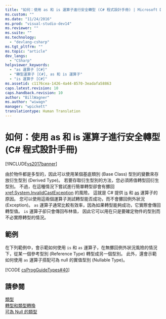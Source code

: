 ```yaml
---
title: "如何：使用 as 和 is 運算子進行安全轉型 (C# 程式設計手冊) | Microsoft Docs"
ms.custom: ""
ms.date: "11/24/2016"
ms.prod: "visual-studio-dev14"
ms.reviewer: ""
ms.suite: ""
ms.technology: 
  - "devlang-csharp"
ms.tgt_pltfrm: ""
ms.topic: "article"
dev_langs: 
  - "CSharp"
helpviewer_keywords: 
  - "as 運算子 [C#]"
  - "轉型運算子 [C#], as 和 is 運算子"
  - "is 運算子 [C#]"
ms.assetid: c1176cea-1426-4a44-8570-3eadafa58863
caps.latest.revision: 10
caps.handback.revision: 10
author: "BillWagner"
ms.author: "wiwagn"
manager: "wpickett"
translationtype: Human Translation
---
```

# 如何：使用 as 和 is 運算子進行安全轉型 (C# 程式設計手冊)
[!INCLUDE[vs2017banner](../../../csharp/includes/vs2017banner.md)]

由於物件都是多型的，因此可以使用某個基底類別 \(Base Class\) 型別的變數來存放衍生型別 \(Derived Type\)。  若要存取衍生型別的方法，您必須將值轉型回衍生型別。  不過，在這種情況下嘗試進行簡單轉型卻會有擲回 <xref:System.InvalidCastException> 的風險。  這就是 C\# 提供 [is](../../../csharp/language-reference/keywords/is.md) 和 [as](../../../csharp/language-reference/keywords/as.md) 運算子的原因。  您可以使用這兩個運算子測試轉型能否成功，而不會擲回例外狀況 \(Exception\)。  `as` 運算子通常比較有效率，因為如果轉型能夠成功，它實際會傳回轉型值。  `is` 運算子卻只會傳回布林值，  因此它可以用在只是要確定物件的型別而不必實際轉型的情況。  
  
## 範例  
 在下列範例中，會示範如何使用 `is` 和 `as` 運算子，在無擲回例外狀況風險的情況下，從某一個參考型別 \(Reference Type\) 轉型成另一個型別。  此外，還會示範如何使用 `as` 運算子搭配可為 null 的實值型別 \(Nullable Type\)。  
  
 [!CODE [csProgGuideTypes#40](../CodeSnippet/VS_Snippets_VBCSharp/CsProgGuideTypes#40)]  
  
## 請參閱  
 [類型](../../../csharp/programming-guide/types/index.md)   
 [轉型和類型轉換](../../../csharp/programming-guide/types/casting-and-type-conversions.md)   
 [可為 Null 的類型](../../../csharp/programming-guide/nullable-types/index.md)